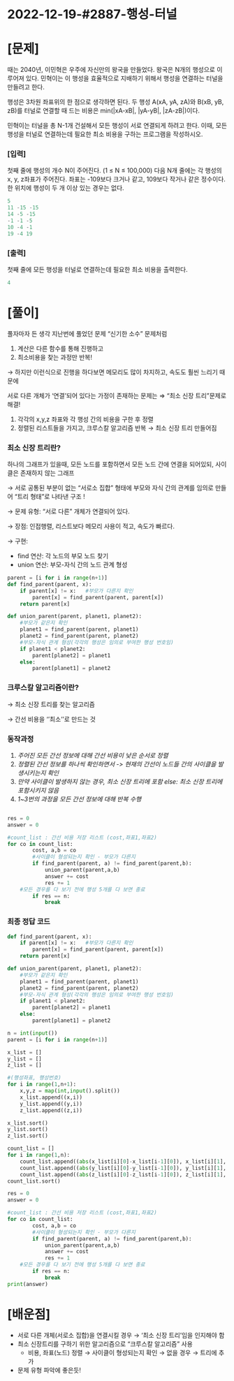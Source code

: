 # 2022-12-19-#2887-행성-터널

# [문제]

때는 2040년, 이민혁은 우주에 자신만의 왕국을 만들었다. 왕국은 N개의 행성으로 이루어져 있다. 민혁이는 이 행성을 효율적으로 지배하기 위해서 행성을 연결하는 터널을 만들려고 한다.

행성은 3차원 좌표위의 한 점으로 생각하면 된다. 두 행성 A(xA, yA, zA)와 B(xB, yB, zB)를 터널로 연결할 때 드는 비용은 min(|xA-xB|, |yA-yB|, |zA-zB|)이다.

민혁이는 터널을 총 N-1개 건설해서 모든 행성이 서로 연결되게 하려고 한다. 이때, 모든 행성을 터널로 연결하는데 필요한 최소 비용을 구하는 프로그램을 작성하시오.

### [입력]

첫째 줄에 행성의 개수 N이 주어진다. (1 ≤ N ≤ 100,000) 다음 N개 줄에는 각 행성의 x, y, z좌표가 주어진다. 좌표는 -109보다 크거나 같고, 109보다 작거나 같은 정수이다. 한 위치에 행성이 두 개 이상 있는 경우는 없다.

```python
5
11 -15 -15
14 -5 -15
-1 -1 -5
10 -4 -1
19 -4 19
```

### [출력]

첫째 줄에 모든 행성을 터널로 연결하는데 필요한 최소 비용을 출력한다.

```python
4
```

# [풀이]

풀자마자 든 생각 지난번에 풀었던 문제 “신기한 소수” 문제처럼 

1. 계산은 다른 함수를 통해 진행하고
2. 최소비용을 찾는 과정만 반복!

→ 하지만 이런식으로 진행을 하다보면 메모리도 많이 차지하고, 속도도 훨씬 느리기 때문에 

서로 다른 개체가 ‘연결’되어 있다는 가정이 존재하는 문제는 ⇒ “최소 신장 트리”문제로 해결!

1. 각각의 x,y,z 좌표와 각 행성 간의 비용을 구한 후 정렬
2. 정렬된 리스트들을 가지고, 크루스칼 알고리즘 반복 → 최소 신장 트리 만들어짐

### 최소 신장 트리란?

하나의 그래프가 있을때, 모든 노드를 포함하면서 모든 노드 간에 연결을 되어있되, 사이클은 존재하지 않는 그래프

→ 서로 공통된 부분이 없는 “서로소 집합” 형태에 부모와 자식 간의 관계를 임의로 만들어 “트리 형태”로 나타낸 구조 !

→ 문제 유형: “서로 다른” 개체가 연결되어 있다.

→ 장점: 인접행렬, 리스트보다 메모리 사용이 적고, 속도가 빠르다.

→ 구현: 

- find 연산: 각 노드의 부모 노드 찾기
- union 연산: 부모-자식 간의 노드 관계 형성

```python
parent = [i for i in range(n+1)]
def find_parent(parent, x):
	if parent[x] != x:   #부모가 다른지 확인 
		parent[x] = find_parent(parent, parent[x])   
	return parent[x]
```

```python
def union_parent(parent, planet1, planet2):
	#부모가 같은지 확인
	planet1 = find_parent(parent, planet1)
	planet2 = find_parent(parent, planet2)
	#부모-자식 관계 형성(각각의 행성은 임의로 부여한 행성 번호임)
	if planet1 < planet2:
		parent[planet2] = planet1
	else:
		parent[planet1] = planet2
```

### 크루스칼 알고리즘이란?

→ 최소 신장 트리를 찾는 알고리즘

→ 간선 비용을 ‘’최소’’로 만드는 것

### 동작과정

1. *주어진 모든 간선 정보에 대해 간선 비용이 낮은 순서로 정렬*
2. *정렬된 간선 정보를 하나씩 확인하면서 -> 현재의 간선이 노드들 간의 사이클을 발생시키는지 확인*
3. *만약 사이클이 발생하지 않는 경우, 최소 신장 트리에 포함 else: 최소 신장 트리에 포함시키지 않음*
4. *1~3번의 과정을 모든 간선 정보에 대해 반복 수행*

```python

res = 0
answer = 0

#count_list : 간선 비용 저장 리스트 (cost,좌표1,좌표2)
for co in count_list:
		cost, a,b = co
		#사이클이 형성되는지 확인 - 부모가 다른지
		if find_parent(parent, a) != find_parent(parent,b):
			union_parent(parent,a,b)
			answer += cost
			res += 1
    #모든 경우를 다 보기 전에 행성 5개를 다 보면 종료
		if res == n:
			break
```

### 최종 정답 코드

```python
def find_parent(parent, x):
	if parent[x] != x:   #부모가 다른지 확인 
		parent[x] = find_parent(parent, parent[x])   
	return parent[x]

def union_parent(parent, planet1, planet2):
	#부모가 같은지 확인
	planet1 = find_parent(parent, planet1)
	planet2 = find_parent(parent, planet2)
	#부모-자식 관계 형성(각각의 행성은 임의로 부여한 행성 번호임)
	if planet1 < planet2:
		parent[planet2] = planet1
	else:
		parent[planet1] = planet2

n = int(input())
parent = [i for i in range(n+1)]

x_list = []
y_list = []
z_list = []

#(행성좌표, 행성번호)
for i in range(1,n+1):
	x,y,z = map(int,input().split())
	x_list.append((x,i))
	y_list.append((y,i))
	z_list.append((z,i))

x_list.sort()
y_list.sort()
z_list.sort()

count_list = []
for i in range(1,n):
	count_list.append((abs(x_list[i][0]-x_list[i-1][0]), x_list[i][1], x_list[i-1][1]))
	count_list.append((abs(y_list[i][0]-y_list[i-1][0]), y_list[i][1], y_list[i-1][1]))
	count_list.append((abs(z_list[i][0]-z_list[i-1][0]), z_list[i][1], z_list[i-1][1]))
count_list.sort()

res = 0
answer = 0

#count_list : 간선 비용 저장 리스트 (cost,좌표1,좌표2)
for co in count_list:
		cost, a,b = co
		#사이클이 형성되는지 확인 - 부모가 다른지
		if find_parent(parent, a) != find_parent(parent,b):
			union_parent(parent,a,b)
			answer += cost
			res += 1
    #모든 경우를 다 보기 전에 행성 5개를 다 보면 종료
		if res == n:
			break
print(answer)
```

# [배운점]

- 서로 다른 개체(서로소 집합)을 연결시킬 경우 → ‘최소 신장 트리’임을 인지해야 함
- 최소 신장트리를 구하기 위한 알고리즘으로 “크루스칼 알고리즘” 사용
    - 비용, 좌표(노드) 정렬 → 사이클이 형성되는지 확인 → 없을 경우 → 트리에 추가
- 문제 유형 파악에 좋은듯!